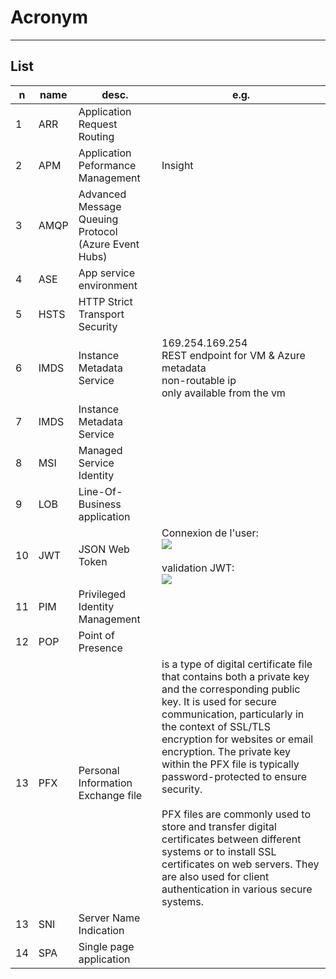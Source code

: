 # Acronym

---

## List
|n|name|desc.|e.g.|
|-|----|-----|----|
|1|ARR|Application Request Routing||
|2|APM|Application Peformance Management|Insight|
|3|AMQP|Advanced Message Queuing Protocol (Azure Event Hubs)|
|4|ASE|App service environment||
|5|HSTS|HTTP Strict Transport Security|
|6|IMDS|Instance Metadata Service|169.254.169.254<br/>REST endpoint for VM & Azure metadata<br/>non-routable ip<br/>only available from the vm|
|7|IMDS|Instance Metadata Service| 
|8|MSI|Managed Service Identity|
|9|LOB|Line-Of-Business application|
|10|JWT|JSON Web Token|Connexion de l'user:<br/>[<img src="https://i.imgur.com/Qi4iTkt.png">](https://i.imgur.com/Qi4iTkt.png)<br/><br/>validation JWT:<br/>[<img src="https://i.imgur.com/0iaigS4.png">](https://i.imgur.com/0iaigS4.png)|
|11|PIM|Privileged Identity Management||
|12|POP|Point of Presence||
|13|PFX|Personal Information Exchange file| is a type of digital certificate file that contains both a private key and the corresponding public key. It is used for secure communication, particularly in the context of SSL/TLS encryption for websites or email encryption. The private key within the PFX file is typically password-protected to ensure security.<br/><br/>PFX files are commonly used to store and transfer digital certificates between different systems or to install SSL certificates on web servers. They are also used for client authentication in various secure systems.|
|13|SNI|Server Name Indication|
|14|SPA|Single page application|

